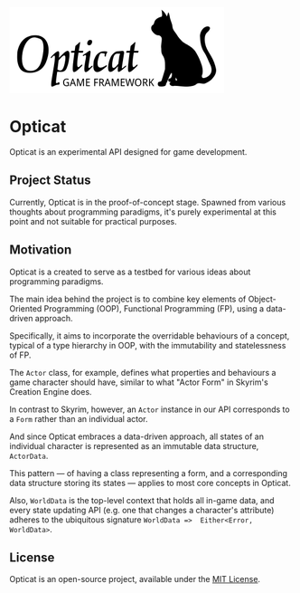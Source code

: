 [![Opticat logo](logo.webp)](https://github.com/mysticfall/opticat)

# Opticat

Opticat is an experimental API designed for game development.

## Project Status

Currently, Opticat is in the proof-of-concept stage. Spawned from various thoughts about programming paradigms, it's
purely experimental at this point and not suitable for practical purposes.

## Motivation

Opticat is a created to serve as a testbed for various ideas about programming paradigms.

The main idea behind the project is to combine key elements of Object-Oriented Programming (OOP), Functional
Programming (FP), using a data-driven approach.

Specifically, it aims to incorporate the overridable behaviours of a concept, typical of a type hierarchy in OOP,
with the immutability and statelessness of FP.

The `Actor` class, for example, defines what properties and behaviours a game character should have, similar to
what "Actor Form" in Skyrim's Creation Engine does.

In contrast to Skyrim, however, an `Actor` instance in our API corresponds to a `Form` rather than an individual actor.

And since Opticat embraces a data-driven approach, all states of an individual character is represented as an immutable 
data structure, `ActorData`.

This pattern — of having a class representing a form, and a corresponding data structure storing its states — applies 
to most core concepts in Opticat.

Also, `WorldData` is the top-level context that holds all in-game data, and every state updating API (e.g. one that 
changes a character's attribute) adheres to the ubiquitous signature `WorldData =>  Either<Error, WorldData>`.

## License

Opticat is an open-source project, available under the [MIT License](LICENSE).

